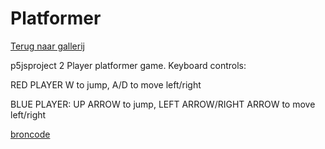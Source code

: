 # Platformer

[Terug naar gallerij](https://arneduyver.github.io/creative-coding/gallery)

p5jsproject
2 Player platformer game.
Keyboard controls:

RED PLAYER
W to jump, A/D to move left/right

BLUE PLAYER:
UP ARROW to jump, LEFT ARROW/RIGHT ARROW to move left/right

[broncode](mylapqn.github.io/p5jsproject/)